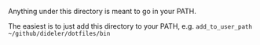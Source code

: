 Anything under this directory is meant to go in your PATH.

The easiest is to just add this directory to your PATH, e.g.
`add_to_user_path ~/github/dideler/dotfiles/bin`
